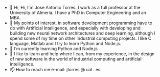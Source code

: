 - 👋 Hi, Hi, I'm Jose Antonio Torres. I work as a full professor at the University of Almeria. I have a PhD in Computer Engineering and an MBA.
- 👀 My points of interest, in software development programming have to do with Artificial Intelligence, and especially with developing and building new neural network architectures and deep learning, although I spend some of my time on other industrial computing projects. 
I like C language, Matlab and I try to learn Python and Node.js.
- 🌱 I’m currently learning Python and Node.js
- 💞️ I like to learn and help where I can, from my experience, in the design of new software in the world of industrial computing and artificial intelligence.
- 📫 How to reach me e-mail: jtorres @ ual . es

<!---
joseantoniotorresarriaza/joseantoniotorresarriaza is a ✨ special ✨ repository because its `README.md` (this file) appears on your GitHub profile.
You can click the Preview link to take a look at your changes.
--->
